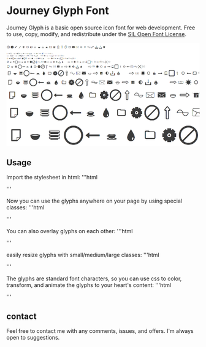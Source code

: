 # Journey Glyph Font
Journey Glyph is a basic open source icon font for web development.
Free to use, copy, modify, and redistribute under the [SIL Open Font License](http://scripts.sil.org/cms/scripts/page.php?item_id=OFL).

![font example](sample.png)

## Usage
Import the stylesheet in html:
'''html
<link href="/fonts/Journey_Glyph_v1.css" type="text/css" rel="stylesheet">
'''

Now you can use the glyphs anywhere on your page by using special classes:
'''html
<div class="journey-glyph-snowflake"></div>
'''

You can also overlay glyphs on each other:
'''html
<div class="journey-glyph-snowflake"></div>
<div class="journey-glyph-overlay-square-frame"></div>
'''

easily resize glyphs with small/medium/large classes:
'''html
<div class="journey-glyph-snowflake medium"></div>
'''

The glyphs are standard font characters, so you can use css to color, transform,
and animate the glyphs to your heart's content:
'''html
<div class="journey-glyph-snowflake medium" style="color: #457;"></div>
'''

## contact
Feel free to contact me with any comments, issues, and offers.
I'm always open to suggestions.
